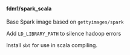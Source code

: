 #### fdm1/spark_scala

Base Spark image based on `gettyimages/spark`

Add `LD_LIBRARY_PATH` to silence hadoop errors

Install `sbt` for use in scala compiling.
